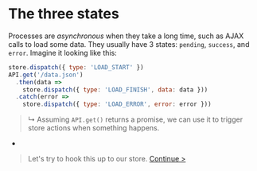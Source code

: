 # The three states

Processes are *asynchronous* when they take a long time, such as AJAX calls to load some data. They usually have 3 states: `pending`, `success`, and `error`. Imagine it looking like this:

```js
store.dispatch({ type: 'LOAD_START' })
API.get('/data.json')
  .then(data =>
    store.dispatch({ type: 'LOAD_FINISH', data: data }))
  .catch(error =>
    store.dispatch({ type: 'LOAD_ERROR', error: error }))
```

> ↳ Assuming `API.get()` returns a promise, we can use it to trigger store actions when something happens.

-

> Let's try to hook this up to our store. [Continue >](first-try.md)
